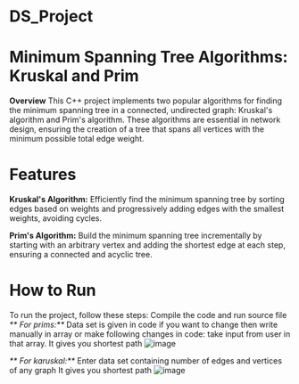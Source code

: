 # DS_Project

# Minimum Spanning Tree Algorithms: Kruskal and Prim

**Overview**
This C++ project implements two popular algorithms for finding the minimum spanning tree in a connected, undirected graph: Kruskal's algorithm and Prim's algorithm. These algorithms are essential in network design, ensuring the creation of a tree that spans all vertices with the minimum possible total edge weight.

# Features

**Kruskal's Algorithm:**
Efficiently find the minimum spanning tree by sorting edges based on weights and progressively adding edges with the smallest weights, avoiding cycles.

**Prim's Algorithm:**
Build the minimum spanning tree incrementally by starting with an arbitrary vertex and adding the shortest edge at each step, ensuring a connected and acyclic tree.

# How to Run
To run the project, follow these steps:
Compile the code and run source file
_** For prims:**_
 Data set is given in code if you want to change then write manually in array or make following changes in code: take input from user in that array.
 It gives you shortest path
 ![image](https://github.com/laibairfan22/DS_Project/assets/139337014/060c33f1-054d-4543-ba2f-90626bc8bf07)

_** For karuskal:**_
Enter data set containing number of edges and vertices of any graph
 It gives you shortest path
 ![image](https://github.com/laibairfan22/DS_Project/assets/139337014/798b0595-5837-4464-8f02-0ca819f11ae0)


 
